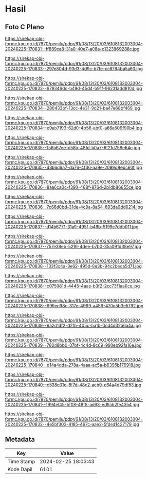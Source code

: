 # Hasil

## Foto C Plano

https://sirekap-obj-formc.kpu.go.id/7870/pemilu/pdpr/61/08/13/20/03/6108132003004-20240225-170831--ff889ca8-31a0-40e7-a08a-c1323869288c.jpg

https://sirekap-obj-formc.kpu.go.id/7870/pemilu/pdpr/61/08/13/20/03/6108132003004-20240225-170833--297e804d-93d3-4d9c-b7fe-cc6784ba5a60.jpg

https://sirekap-obj-formc.kpu.go.id/7870/pemilu/pdpr/61/08/13/20/03/6108132003004-20240225-170833--679346dc-b49d-45d4-b91f-96231add910d.jpg

https://sirekap-obj-formc.kpu.go.id/7870/pemilu/pdpr/61/08/13/20/03/6108132003004-20240225-170834--280433bf-13cc-4e31-9d21-ba47e68bf469.jpg

https://sirekap-obj-formc.kpu.go.id/7870/pemilu/pdpr/61/08/13/20/03/6108132003004-20240225-170834--e9ab7193-62d0-4b56-abf0-a66a509f90b4.jpg

https://sirekap-obj-formc.kpu.go.id/7870/pemilu/pdpr/61/08/13/20/03/6108132003004-20240225-170835--158b67ee-d58b-48fd-b0a7-6f21d759e64e.jpg

https://sirekap-obj-formc.kpu.go.id/7870/pemilu/pdpr/61/08/13/20/03/6108132003004-20240225-170835--43b6d9a7-da76-4f36-aa9e-2099d8edc60f.jpg

https://sirekap-obj-formc.kpu.go.id/7870/pemilu/pdpr/61/08/13/20/03/6108132003004-20240225-170836--8aa6ca0c-f390-488f-876d-2b1db86855ce.jpg

https://sirekap-obj-formc.kpu.go.id/7870/pemilu/pdpr/61/08/13/20/03/6108132003004-20240225-170836--7c66d0bd-31de-4c9a-8a64-693da9dd0214.jpg

https://sirekap-obj-formc.kpu.go.id/7870/pemilu/pdpr/61/08/13/20/03/6108132003004-20240225-170837--d14b6771-31a9-4951-b48b-5199e7ddb011.jpg

https://sirekap-obj-formc.kpu.go.id/7870/pemilu/pdpr/61/08/13/20/03/6108132003004-20240225-170837--757e38eb-5216-4dee-b7b0-35a091d38e97.jpg

https://sirekap-obj-formc.kpu.go.id/7870/pemilu/pdpr/61/08/13/20/03/6108132003004-20240225-170838--133f3c4a-3e62-495d-8e3b-94c2beca5d71.jpg

https://sirekap-obj-formc.kpu.go.id/7870/pemilu/pdpr/61/08/13/20/03/6108132003004-20240225-170838--c075081d-4445-4aae-b3f2-2cc73f1aa0ce.jpg

https://sirekap-obj-formc.kpu.go.id/7870/pemilu/pdpr/61/08/13/20/03/6108132003004-20240225-170838--699ed98c-317e-4999-a456-470e5b3e5792.jpg

https://sirekap-obj-formc.kpu.go.id/7870/pemilu/pdpr/61/08/13/20/03/6108132003004-20240225-170839--9a2d1df2-d21b-405c-ba1b-0cd4d32a6a4a.jpg

https://sirekap-obj-formc.kpu.go.id/7870/pemilu/pdpr/61/08/13/20/03/6108132003004-20240225-170839--780d8bb0-07bf-4c4d-8c69-990eb92fa16e.jpg

https://sirekap-obj-formc.kpu.go.id/7870/pemilu/pdpr/61/08/13/20/03/6108132003004-20240225-170840--d14a4dda-278a-4aaa-ac5a-b6395b176918.jpg

https://sirekap-obj-formc.kpu.go.id/7870/pemilu/pdpr/61/08/13/20/03/6108132003004-20240225-170840--c538c01d-8f7d-48c2-acb9-e64a4d79df53.jpg

https://sirekap-obj-formc.kpu.go.id/7870/pemilu/pdpr/61/08/13/20/03/6108132003004-20240225-170841--1994ef45-5f08-48f8-ad63-ed9ab2fe4354.jpg

https://sirekap-obj-formc.kpu.go.id/7870/pemilu/pdpr/61/08/13/20/03/6108132003004-20240225-170832--4e5bf303-4185-497c-aae2-5fded1427179.jpg


## Metadata

| Key        | Value               |
| ---------- | ------------------- |
| Time Stamp | 2024-02-25 18:03:43 |
| Kode Dapil | 6101                |



